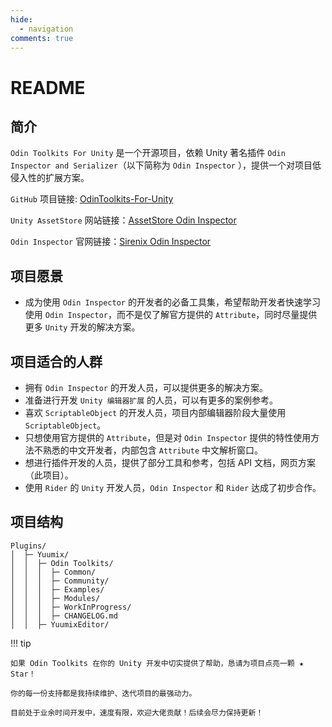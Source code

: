 ```yaml
---
hide:
  - navigation
comments: true
---
```

# README

## 简介

`Odin Toolkits For Unity` 是一个开源项目，依赖 Unity 著名插件 `Odin Inspector and Serializer`（以下简称为 `Odin Inspector` ），提供一个对项目低侵入性的扩展方案。

`GitHub` 项目链接: [OdinToolkits-For-Unity](https://github.com/Yuumi-Zeus/OdinToolkits-For-Unity)

`Unity AssetStore` 网站链接：[AssetStore Odin Inspector](https://assetstore.unity.com/packages/tools/utilities/odin-inspector-and-serializer-89041)

`Odin Inspector` 官网链接：[Sirenix Odin Inspector](https://odininspector.com/)

## 项目愿景

- 成为使用 `Odin Inspector` 的开发者的必备工具集，希望帮助开发者快速学习使用 `Odin Inspector`，而不是仅了解官方提供的 `Attribute`，同时尽量提供更多 `Unity` 开发的解决方案。

## 项目适合的人群

- 拥有 `Odin Inspector` 的开发人员，可以提供更多的解决方案。
- 准备进行开发 `Unity 编辑器扩展` 的人员，可以有更多的案例参考。
- 喜欢 `ScriptableObject` 的开发人员，项目内部编辑器阶段大量使用 `ScriptableObject`。
- 只想使用官方提供的 `Attribute`，但是对 `Odin Inspector` 提供的特性使用方法不熟悉的中文开发者，内部包含 `Attribute` 中文解析窗口。
- 想进行插件开发的人员，提供了部分工具和参考，包括 API 文档，网页方案（此项目）。
- 使用 `Rider` 的 `Unity` 开发人员，`Odin Inspector` 和 `Rider` 达成了初步合作。

## 项目结构

```text
Plugins/
│  ├─ Yuumix/
│  │  ├─ Odin Toolkits/
│  │  │  ├─ Common/
│  │  │  ├─ Community/
│  │  │  ├─ Examples/
│  │  │  ├─ Modules/
│  │  │  ├─ WorkInProgress/
│  │  │  ├─ CHANGELOG.md
│  │  ├─ YuumixEditor/
```
!!! tip 

    如果 Odin Toolkits 在你的 Unity 开发中切实提供了帮助，恳请为项目点亮一颗 ★ Star！
    
    你的每一份支持都是我持续维护、迭代项目的最强动力。
    
    目前处于业余时间开发中，速度有限，欢迎大佬贡献！后续会尽力保持更新！
   
    
    